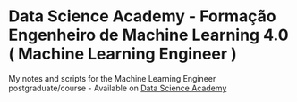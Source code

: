 # Data Science Academy - Formação Engenheiro de Machine Learning 4.0 ( Machine Learning Engineer )

My notes and scripts for the Machine Learning Engineer postgraduate/course - Available on [Data Science Academy](https://www.datascienceacademy.com.br/bundle/formacao-engenheiro-de-machine-learning-4)
